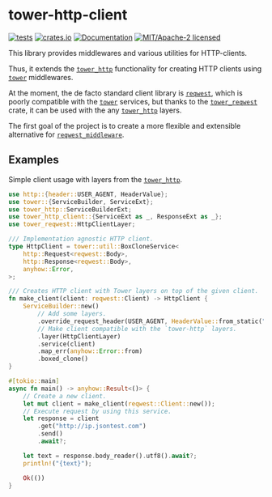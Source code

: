 # tower-http-client

[![tests](https://github.com/alekseysidorov/tower-http-client/actions/workflows/ci.yml/badge.svg)](https://github.com/alekseysidorov/tower-http-client/actions/workflows/ci.yml)
[![crates.io](https://img.shields.io/crates/v/tower-http-client.svg)](https://crates.io/crates/tower-http-client)
[![Documentation](https://docs.rs/tower-http-client/badge.svg)](https://docs.rs/tower-http-client)
[![MIT/Apache-2 licensed](https://img.shields.io/crates/l/tower-http-client)](./LICENSE)

<!-- ANCHOR: description -->

This library provides middlewares and various utilities for HTTP-clients.

Thus, it extends the [`tower_http`] functionality for creating HTTP clients
using [`tower`] middlewares.

At the moment, the de facto standard client library is [`reqwest`], which is
poorly compatible with the [`tower`] services, but thanks to the
[`tower_reqwest`] crate, it can be used with the any [`tower_http`] layers.

The first goal of the project is to create a more flexible and extensible
alternative for [`reqwest_middleware`].

## Examples

Simple client usage with layers from the [`tower_http`].

<!-- ANCHOR: example -->

```rust
use http::{header::USER_AGENT, HeaderValue};
use tower::{ServiceBuilder, ServiceExt};
use tower_http::ServiceBuilderExt;
use tower_http_client::{ServiceExt as _, ResponseExt as _};
use tower_reqwest::HttpClientLayer;

/// Implementation agnostic HTTP client.
type HttpClient = tower::util::BoxCloneService<
    http::Request<reqwest::Body>,
    http::Response<reqwest::Body>,
    anyhow::Error,
>;

/// Creates HTTP client with Tower layers on top of the given client.
fn make_client(client: reqwest::Client) -> HttpClient {
    ServiceBuilder::new()
        // Add some layers.
        .override_request_header(USER_AGENT, HeaderValue::from_static("tower-http-client"))
        // Make client compatible with the `tower-http` layers.
        .layer(HttpClientLayer)
        .service(client)
        .map_err(anyhow::Error::from)
        .boxed_clone()
}

#[tokio::main]
async fn main() -> anyhow::Result<()> {
    // Create a new client.
    let mut client = make_client(reqwest::Client::new());
    // Execute request by using this service.
    let response = client
        .get("http://ip.jsontest.com")
        .send()
        .await?;

    let text = response.body_reader().utf8().await?;
    println!("{text}");

    Ok(())
}
```

<!-- ANCHOR_END: example -->

[`tower_reqwest`]: https://docs.rs/tower-reqwest
[`reqwest_middleware`]: https://docs.rs/reqwest-middleware
[`reqwest`]: https://github.com/seanmonstar/reqwest
[`tower_http`]: https://github.com/tower-rs/tower-http
[`tower`]: https://github.com/tower-rs/tower

<!-- ANCHOR_END: description -->
